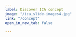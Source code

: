 ```yaml
---
label: Discover ICA concept
image: "/ica_slide-images4.jpg"
link: "/concept"
open_in_new_tab: false

---
```


